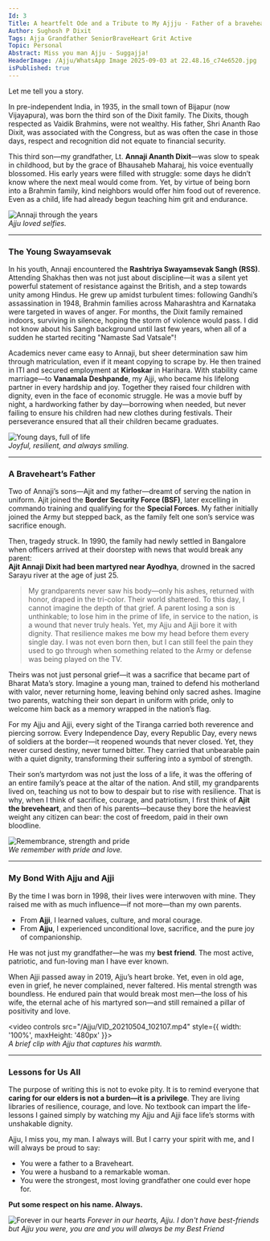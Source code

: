 ```yaml
---
Id: 3
Title: A heartfelt Ode and a Tribute to My Ajjju - Father of a braveheart 
Author: Sughosh P Dixit
Tags: Ajja Grandfather SeniorBraveHeart Grit Active 
Topic: Personal
Abstract: Miss you man Ajju - Suggajja!
HeaderImage: /Ajju/WhatsApp Image 2025-09-03 at 22.48.16_c74e6520.jpg
isPublished: true
---
```


Let me tell you a story.  

In pre-independent India, in 1935, in the small town of Bijapur (now Vijayapura), was born the third son of the Dixit family. The Dixits, though respected as Vaidik Brahmins, were not wealthy. His father, Shri Ananth Rao Dixit, was associated with the Congress, but as was often the case in those days, respect and recognition did not equate to financial security.  

This third son—my grandfather, Lt. **Annaji Ananth Dixit**—was slow to speak in childhood, but by the grace of Bhausaheb Maharaj, his voice eventually blossomed. His early years were filled with struggle: some days he didn’t know where the next meal would come from. Yet, by virtue of being born into a Brahmin family, kind neighbors would offer him food out of reverence. Even as a child, life had already begun teaching him grit and endurance.  

![Annaji through the years](/Ajju/IMG_20211115_185607-COLLAGE.jpg)  
<em>Ajju loved selfies.</em>  

---

### The Young Swayamsevak  

In his youth, Annaji encountered the **Rashtriya Swayamsevak Sangh (RSS)**. Attending Shakhas then was not just about discipline—it was a silent yet powerful statement of resistance against the British, and a step towards unity among Hindus. He grew up amidst turbulent times: following Gandhi’s assassination in 1948, Brahmin families across Maharashtra and Karnataka were targeted in waves of anger. For months, the Dixit family remained indoors, surviving in silence, hoping the storm of violence would pass. I did not know about his Sangh background until last few years, when all of a sudden he started reciting "Namaste Sad Vatsale"!

Academics never came easy to Annaji, but sheer determination saw him through matriculation, even if it meant copying to scrape by. He then trained in ITI and secured employment at **Kirloskar** in Harihara. With stability came marriage—to **Vanamala Deshpande**, my Ajji, who became his lifelong partner in every hardship and joy. Together they raised four children with dignity, even in the face of economic struggle. He was a movie buff by night, a hardworking father by day—borrowing when needed, but never failing to ensure his children had new clothes during festivals. Their perseverance ensured that all their children became graduates.  

![Young days, full of life](/Ajju/WhatsApp%20Image%202025-09-03%20at%2022.46.53_81df3445.jpg)  
<em>Joyful, resilient, and always smiling.</em>  

---

### A Braveheart’s Father  

Two of Annaji’s sons—Ajit and my father—dreamt of serving the nation in uniform. Ajit joined the **Border Security Force (BSF)**, later excelling in commando training and qualifying for the **Special Forces**. My father initially joined the Army but stepped back, as the family felt one son’s service was sacrifice enough.  

Then, tragedy struck. In 1990, the family had newly settled in Bangalore when officers arrived at their doorstep with news that would break any parent:  
**Ajit Annaji Dixit had been martyred near Ayodhya**, drowned in the sacred Sarayu river at the age of just 25.  

> My grandparents never saw his body—only his ashes, returned with honor, draped in the tri-color. Their world shattered. To this day, I cannot imagine the depth of that grief. A parent losing a son is unthinkable; to lose him in the prime of life, in service to the nation, is a wound that never truly heals. Yet, my Ajju and Ajji bore it with dignity. That resilience makes me bow my head before them every single day. I was not even born then, but I can still feel the pain they used to go through when something related to the Army or defense was being played on the TV.

Theirs was not just personal grief—it was a sacrifice that became part of Bharat Mata’s story. Imagine a young man, trained to defend his motherland with valor, never returning home, leaving behind only sacred ashes. Imagine two parents, watching their son depart in uniform with pride, only to welcome him back as a memory wrapped in the nation’s flag.  

For my Ajju and Ajji, every sight of the Tiranga carried both reverence and piercing sorrow. Every Independence Day, every Republic Day, every news of soldiers at the border—it reopened wounds that never closed. Yet, they never cursed destiny, never turned bitter. They carried that unbearable pain with a quiet dignity, transforming their suffering into a symbol of strength.  

Their son’s martyrdom was not just the loss of a life, it was the offering of an entire family’s peace at the altar of the nation. And still, my grandparents lived on, teaching us not to bow to despair but to rise with resilience. That is why, when I think of sacrifice, courage, and patriotism, I first think of **Ajit the breveheart**, and then of his parents—because they bore the heaviest weight any citizen can bear: the cost of freedom, paid in their own bloodline. 

![Remembrance, strength and pride](/Ajju/WhatsApp%20Image%202025-09-03%20at%2022.41.37_8f735b23.jpg)  
<em>We remember with pride and love.</em>  

---

### My Bond With Ajju and Ajji  

By the time I was born in 1998, their lives were interwoven with mine. They raised me with as much influence—if not more—than my own parents.  

- From **Ajji**, I learned values, culture, and moral courage.  
- From **Ajju**, I experienced unconditional love, sacrifice, and the pure joy of companionship.  

He was not just my grandfather—he was my **best friend**. The most active, patriotic, and fun-loving man I have ever known.  

When Ajji passed away in 2019, Ajju’s heart broke. Yet, even in old age, even in grief, he never complained, never faltered. His mental strength was boundless. He endured pain that would break most men—the loss of his wife, the eternal ache of his martyred son—and still remained a pillar of positivity and love.  

<video controls src="/Ajju/VID_20210504_102107.mp4" style={{ width: '100%', maxHeight: '480px' }}></video>  
<em>A brief clip with Ajju that captures his warmth.</em>  

---

### Lessons for Us All  

The purpose of writing this is not to evoke pity. It is to remind everyone that **caring for our elders is not a burden—it is a privilege**. They are living libraries of resilience, courage, and love. No textbook can impart the life-lessons I gained simply by watching my Ajju and Ajji face life’s storms with unshakable dignity.  

Ajju, I miss you, my man. I always will. But I carry your spirit with me, and I will always be proud to say:  

- You were a father to a Braveheart.  
- You were a husband to a remarkable woman.  
- You were the strongest, most loving grandfather one could ever hope for.  

**Put some respect on his name. Always.**  

![Forever in our hearts](/Ajju/WhatsApp%20Image%202025-09-03%20at%2022.41.11_06cfede3.jpg)
<em>Forever in our hearts, Ajju.</em>
<em>I don't have best-friends but Ajju you were, you are and you will always be my Best Friend</em>